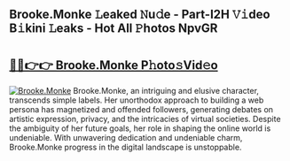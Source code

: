 ## Brooke.Monke 𝙻eaked 𝙽u𝚍e - Part-I2H 𝚅𝚒deo B𝚒kini 𝙻eaks - Hot All 𝙿hotos NpvGR

# <h2><a href="http://ld3i0ms.urlbe.top/?page=Brooke.Monke">🔗🔗👉👉 Brooke.Monke P𝚑oto𝚜Vid𝚎o</a></h2>

[![Brooke.Monke](https://i.imgur.com/eBuTRDB.gif)](http://ld3i0ms.urlbe.top/?page=Brooke.Monke)
Brooke.Monke, an intriguing and elusive character, transcends simple labels. Her unorthodox approach to building a web persona has magnetized and offended followers, generating debates on artistic expression, privacy, and the intricacies of virtual societies. Despite the ambiguity of her future goals, her role in shaping the online world is undeniable. With unwavering dedication and undeniable charm, Brooke.Monke progress in the digital landscape is unstoppable.
